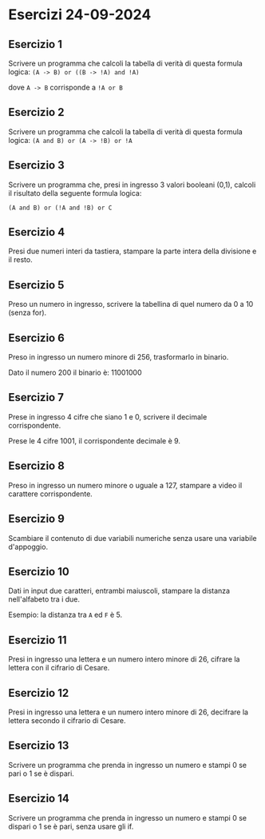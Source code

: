 
# Esercizi 24-09-2024

## Esercizio 1

Scrivere un programma che calcoli la tabella di verità di questa formula logica:
`(A -> B) or ((B -> !A) and !A)`

dove `A -> B` corrisponde a `!A or B`

## Esercizio 2

Scrivere un programma che calcoli la tabella di verità di questa formula logica:
`(A and B) or (A -> !B) or !A`

## Esercizio 3

Scrivere un programma che, presi in ingresso 3 valori booleani (0,1), calcoli il risultato della seguente formula logica:

`(A and B) or (!A and !B) or C`

## Esercizio 4

Presi due numeri interi da tastiera, stampare la parte intera della divisione e il resto.

## Esercizio 5

Preso un numero in ingresso, scrivere la tabellina di quel numero da 0 a 10 (senza for).

## Esercizio 6

Preso in ingresso un numero minore di 256, trasformarlo in binario.

Dato il numero 200 il binario è: 11001000

## Esercizio 7

Prese in ingresso 4 cifre che siano 1 e 0, scrivere il decimale corrispondente.

Prese le 4 cifre 1001, il corrispondente decimale è 9.

## Esercizio 8

Preso in ingresso un numero minore o uguale a 127, stampare a video il carattere corrispondente.

## Esercizio 9

Scambiare il contenuto di due variabili numeriche senza usare una variabile d'appoggio.

## Esercizio 10

Dati in input due caratteri, entrambi maiuscoli, stampare la distanza nell'alfabeto tra i due.

Esempio: la distanza tra `A` ed `F` è 5.

## Esercizio 11

Presi in ingresso una lettera e un numero intero minore di 26, cifrare la lettera con il cifrario di Cesare.

## Esercizio 12

Presi in ingresso una lettera e un numero intero minore di 26, decifrare la lettera secondo il cifrario di Cesare.

## Esercizio 13

Scrivere un programma che prenda in ingresso un numero e stampi 0 se pari o 1 se è dispari.

## Esercizio 14

Scrivere un programma che prenda in ingresso un numero e stampi 0 se dispari o 1 se è pari, senza usare gli if.






